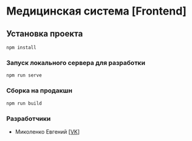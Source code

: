 # Медицинская система [Frontend]

## Установка проекта
```
npm install
```

### Запуск локального сервера для разработки
```
npm run serve
```

### Сборка на продакшн
```
npm run build
```

### Разработчики
- Миколенко Евгений [[VK](https://vk.com/fertnam)]
